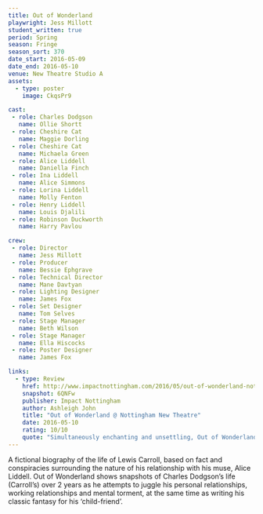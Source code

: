 ```yaml
---
title: Out of Wonderland
playwright: Jess Millott
student_written: true
period: Spring
season: Fringe
season_sort: 370
date_start: 2016-05-09
date_end: 2016-05-10
venue: New Theatre Studio A
assets:
  - type: poster
    image: CkqsPr9

cast:
 - role: Charles Dodgson
   name: Ollie Shortt
 - role: Cheshire Cat
   name: Maggie Dorling
 - role: Cheshire Cat
   name: Michaela Green
 - role: Alice Liddell
   name: Daniella Finch
 - role: Ina Liddell
   name: Alice Simmons
 - role: Lorina Liddell
   name: Molly Fenton
 - role: Henry Liddell
   name: Louis Djalili
 - role: Robinson Duckworth
   name: Harry Pavlou

crew:
 - role: Director
   name: Jess Millott
 - role: Producer
   name: Bessie Ephgrave
 - role: Technical Director
   name: Mane Davtyan
 - role: Lighting Designer
   name: James Fox
 - role: Set Designer
   name: Tom Selves
 - role: Stage Manager
   name: Beth Wilson
 - role: Stage Manager
   name: Ella Hiscocks
 - role: Poster Designer
   name: James Fox

links:
  - type: Review
    href: http://www.impactnottingham.com/2016/05/out-of-wonderland-nottingham-new-theatre/
    snapshot: 6QNFw
    publisher: Impact Nottingham
    author: Ashleigh John
    title: "Out of Wonderland @ Nottingham New Theatre"
    date: 2016-05-10
    rating: 10/10
    quote: "Simultaneously enchanting and unsettling, Out of Wonderland by Jessica Millott* is an outstanding piece of student-written theatre. "
---
```


A fictional biography of the life of Lewis Carroll, based on fact and conspiracies surrounding the nature of his relationship with his muse, Alice Liddell. Out of Wonderland shows snapshots of Charles Dodgson’s life (Carroll’s) over 2 years as he attempts to juggle his personal relationships, working relationships and mental torment, at the same time as writing his classic fantasy for his ‘child-friend’.
